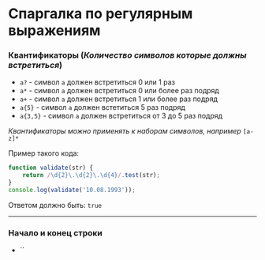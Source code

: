 # Спаргалка по регулярным выражениям
### Квантификаторы (*Количество символов которые должны встретиться*)
- `a?` - символ `a` должен встретиться 0 или 1 раз
- `a*` - символ `a` должен встретиться 0 или более раз подряд
- `a+` - символ `a` должен встретиться 1 или более раз подряд
- `a{5}` - символ `a` должен встетиться 5 раз подряд
- `a{3,5}` - символ `a` должен встретиться от 3 до 5 раз подряд
  
_Квантификаторы можно применять к наборам символов, например_ `[a-z]*`

Пример такого кода:
```javascript
function validate(str) {
    return /\d{2}\.\d{2}\.\d{4}/.test(str);
}
console.log(validate('10.08.1993'));
```
Ответом должно быть: `true`
___
### Начало и конец строки
- ``